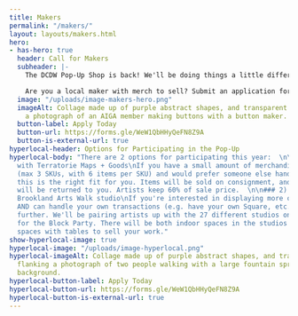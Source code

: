 ```yaml
---
title: Makers
permalink: "/makers/"
layout: layouts/makers.html
hero:
- has-hero: true
  header: Call for Makers
  subheader: |-
    The DCDW Pop-Up Shop is back! We'll be doing things a little differently: a 1-evening Pop-Up Block Party on Friday, October 8, 6–10 pm, in a new location — the beautiful Brookland Arts Walk — which has a lot more space.

    Are you a local maker with merch to sell? Submit an application form by Wednesday, September 1.
  image: "/uploads/image-makers-hero.png"
  imageAlt: Collage made up of purple abstract shapes, and transparent tape, flanking
    a photograph of an AIGA member making buttons with a button maker.
  button-label: Apply Today
  button-url: https://forms.gle/WeW1QbHHyQeFN8Z9A
  button-is-external-url: true
hyperlocal-header: Options for Participating in the Pop-Up
hyperlocal-body: "There are 2 options for participating this year:  \n\n### 1) Consignment
  with Terratorie Maps + Goods\nIf you have a small amount of merchandise to sell
  (max 3 SKUs, with 6 items per SKU) and would prefer someone else handles the transactions,
  this is the right fit for you. Items will be sold on consignment, and anything unsold
  will be returned to you. Artists keep 60% of sale price.  \n\n### 2) Hosted by a
  Brookland Arts Walk studio\nIf you're interested in displaying more of your work
  AND can handle your own transactions (e.g. have your own Square, etc.), look no
  further. We'll be pairing artists up with the 27 different studios on the Arts Walk
  for the Block Party. There will be both indoor spaces in the studios and outdoor
  spaces with tables to sell your work."
show-hyperlocal-image: true
hyperlocal-image: "/uploads/image-hyperlocal.png"
hyperlocal-imageAlt: Collage made up of purple abstract shapes, and transparent tape,
  flanking a photograph of two people walking with a large fountain spraying in the
  background.
hyperlocal-button-label: Apply Today
hyperlocal-button-url: https://forms.gle/WeW1QbHHyQeFN8Z9A
hyperlocal-button-is-external-url: true
---
```


